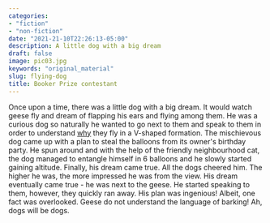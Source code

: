 ```yaml
---
categories:
- "fiction"
- "non-fiction"
date: "2021-21-10T22:26:13-05:00"
description: A little dog with a big dream
draft: false
image: pic03.jpg
keywords: "original_material"
slug: flying-dog
title: Booker Prize contestant
---
```


Once upon a time, there was a little dog with a big dream. It would watch geese fly and dream of flapping his ears and flying among them. He was a curious dog so naturally he wanted to go next to them and speak to them in order to understand [why](https://www.loc.gov/everyday-mysteries/zoology/item/why-do-geese-fly-in-a-v/) they fly in a V-shaped formation. The mischievous dog came up with a plan to steal the balloons from its owner's birthday party. He spun around and with the help of the friendly neighbourhood cat, the dog managed to entangle himself in 6 balloons and he slowly started gaining altitude. Finally, his dream came true. All the dogs cheered him.  The higher he was, the more impressed he was from the view. His dream eventually came true - he was next to the geese. He started speaking to them, however, they quickly ran away. His plan was ingenious! Albeit, one fact was overlooked. Geese do not understand the language of barking! Ah, dogs will be dogs.
